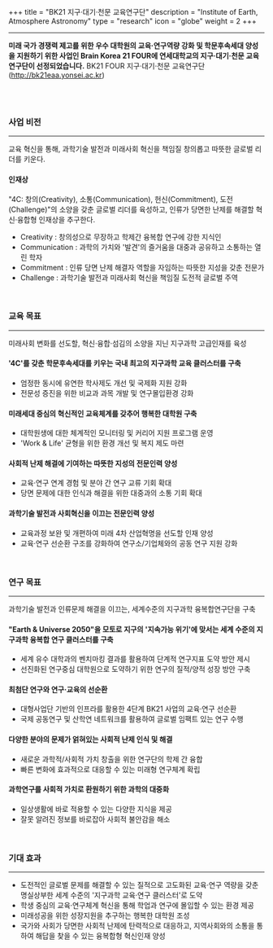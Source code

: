 +++
title = "BK21 지구·대기·천문 교육연구단"
description = "Institute of Earth, Atmosphere Astronomy"
type = "research"
icon = "globe"
weight = 2
+++
_ _ _

**미래 국가 경쟁력 제고를 위한 우수 대학원의 교육·연구역량 강화 및 학문후속세대 양성을 지원하기 위한 사업인 Brain Korea 21 FOUR에 연세대학교의 지구·대기·천문 교육연구단이 선정되었습니다.**
BK21 FOUR 지구·대기·천문 교육연구단 (http://bk21eaa.yonsei.ac.kr)

<!--more-->

<br>
<br>

### 사업 비전    
-----------                                                  
교육 혁신을 통해, 과학기술 발전과 미래사회 혁신을 책임질 창의롭고 따뜻한 글로벌 리더를 키운다.
#### 인재상 
"4C: 창의(Creativity), 소통(Communication), 헌신(Commitment), 도전(Challenge)"의 소양을 갖춘 글로벌 리더를 육성하고, 인류가 당면한 난제를 해결할 혁신·융합형 인재상을 추구한다.

+ Creativity : 창의성으로 무장하고 학제간 융복합 연구에 강한 지식인
+ Communication : 과학의 가치와 '발견'의 즐거움을 대중과 공유하고 소통하는 열린 학자
+ Commitment : 인류 당면 난제 해결자 역할을 자임하는 따뜻한 지성을 갖춘 전문가
+ Challenge : 과학기술 발전과 미래사회 혁신을 책임질 도전적 글로벌 주역

<br>

### 교육 목표                                                      
-----------
미래사회 변화를 선도할, 혁신·융합·섬김의 소양을 지닌 지구과학 고급인재를 육성

#### '4C'를 갖춘 학문후속세대를 키우는 국내 최고의 지구과학 교육 클러스터를 구축
+ 엄정한 동시에 유연한 학사제도 개선 및 국제화 지원 강화
+ 전문성 증진을 위한 비교과 과목 개발 및 연구몰입환경 강화

#### 미래세대 중심의 혁신적인 교육체계를 갖추어 행복한 대학원 구축
+ 대학원생에 대한 체계적인 모니터링 및 커리어 지원 프로그램 운영
+ 'Work & Life' 균형을 위한 환경 개선 및 복지 제도 마련

#### 사회적 난제 해결에 기여하는 따뜻한 지성의 전문인력 양성
+ 교육·연구 연계 경험 및 분야 간 연구 교류 기회 확대
+ 당면 문제에 대한 인식과 해결을 위한 대중과의 소통 기회 확대

#### 과학기술 발전과 사회혁신을 이끄는 전문인력 양성
+ 교육과정 보완 및 개편하여 미래 4차 산업혁명을 선도할 인재 양성
+ 교육·연구 선순환 구조를 강화하여 연구소/기업체와의 공동 연구 지원 강화

<br>

### 연구 목표
------------
과학기술 발전과 인류문제 해결을 이끄는, 세계수준의 지구과학 융복합연구단을 구축

#### "Earth & Universe 2050"을 모토로 지구의 '지속가능 위기'에 맞서는 세계 수준의 지구과학 융복합 연구 클러스터를 구축
+ 세계 유수 대학과의 벤치마킹 결과를 활용하여 단계적 연구지표 도약 방안 제시
+ 선진화된 연구중심 대학원으로 도약하기 위한 연구의 질적/양적 성장 방안 구축

#### 최첨단 연구와 연구·교육의 선순환
+ 대형사업단 기반의 인프라를 활용한 4단계 BK21 사업의 교육·연구 선순환
+ 국제 공동연구 및 산학연 네트워크를 활용하여 글로벌 임팩트 있는 연구 수행

#### 다양한 분야의 문제가 얽혀있는 사회적 난제 인식 및 해결
+ 새로운 과학적/사회적 가치 창출을 위한 연구단의 학제 간 융합
+ 빠른 변화에 효과적으로 대응할 수 있는 미래형 연구체계 확립

#### 과학연구를 사회적 가치로 환원하기 위한 과학의 대중화
+ 일상생활에 바로 적용할 수 있는 다양한 지식을 제공
+ 잘못 알려진 정보를 바로잡아 사회적 불안감을 해소

<br>

### 기대 효과
-------------
+ 도전적인 글로벌 문제를 해결할 수 있는 질적으로 고도화된 교육·연구 역량을 갖춘 명실상부한 세계 수준의 '지구과학 교육·연구 클러스터'로 도약
+ 학생 중심의 교육·연구체계 혁신을 통해 학업과 연구에 몰입할 수 있는 환경 제공
+ 미래성공을 위한 성장지원을 추구하는 행복한 대학원 조성
+ 국가와 사회가 당면한 사회적 난제에 탄력적으로 대응하고, 지역사회와의 소통을 통하여 해답을 찾을 수 있는 융복합형 혁신인재 양성



<br>
<br>
